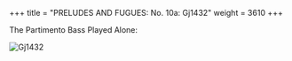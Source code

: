 +++
title = "PRELUDES AND FUGUES: No. 10a: Gj1432"
weight = 3610
+++

The Partimento Bass Played Alone:

![Gj1432](/img/10aFenBk6.jpg)
